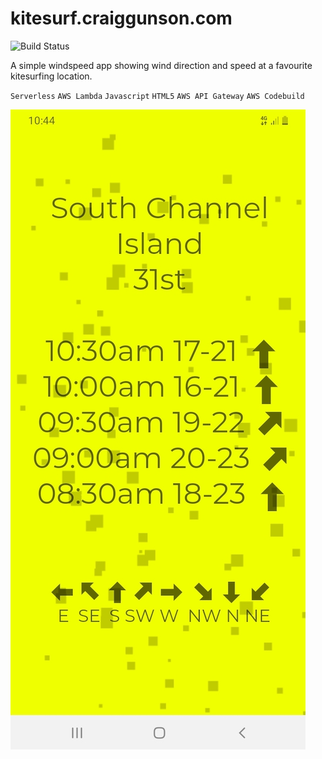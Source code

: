 kitesurf.craiggunson.com
===================
![Build Status](https://codebuild.ap-southeast-2.amazonaws.com/badges?uuid=eyJlbmNyeXB0ZWREYXRhIjoiNlc1VWFVVlIrNzlIQzlFeXppejI0YVkxWFJOamFPVlpwaHFXQ0hJNFJEMzM5LzRlNnRaQ3RtVHpuQkExZGZkbXZNeWVwY1JFQlMxMmNncjdhcEhnaTY4PSIsIml2UGFyYW1ldGVyU3BlYyI6IlZUa1M5TmhncWlkYkNTekciLCJtYXRlcmlhbFNldFNlcmlhbCI6MX0%3D&branch=master)

A simple windspeed app showing wind direction and speed at a favourite kitesurfing location.

`Serverless` `AWS Lambda` `Javascript` `HTML5` `AWS API Gateway` `AWS Codebuild`   



![Sample](./sample.jpg)
